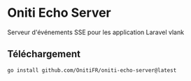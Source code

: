 # Oniti Echo Server

Serveur d'événements SSE pour les application Laravel vlank

## Téléchargement
`go install github.com/OnitiFR/oniti-echo-server@latest`
